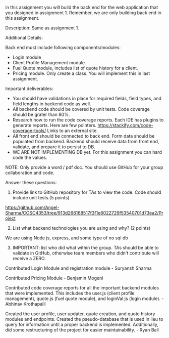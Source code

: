 in this assignment you will build the back end for the web application that you designed in assignment 1.
Remember, we are only building back end in this assignment.

Description:
Same as assignment 1.

Additional Details:

Back end must include following components/modules:

- Login module
- Client Profile Management module
- Fuel Quote module, includes list of quote history for a client.
- Pricing module. Only create a class. You will implement this in last assignment.

Important deliverables:

- You should have validations in place for required fields, field types, and field lengths in backend code as well.
- All backend code should be covered by unit tests. Code coverage should be grater than 80%.
- Research how to run the code coverage reports. Each IDE has plugins to generate reports. Here are few pointers. https://stackify.com/code-coverage-tools/
  Links to an external site.
- All front end should be connected to back end. Form data should be populated from backend. Backend should receive data from front end, validate, and prepare it to persist to DB.
- WE ARE NOT IMPLEMENTING DB yet. For this assignment you can hard code the values.

NOTE: Only provide a word / pdf doc. You should use GitHub for your group collaboration and code.

Answer these questions:

1. Provide link to GitHub repository for TAs to view the code. Code should include unit tests.(5 points)

https://github.com/Angel-Sharma/COSC4353/tree/913d268168517f3f1e6022729f53540701d73ea2/Project

2. List what backend technologies you are using and why? (2 points)

We are using Node js, express, and some type of no sql db

3. IMPORTANT: list who did what within the group. TAs should be able to validate in GitHub, otherwise team members who didn't contribute will receive a ZERO.

Contributed Login Module and registration module - Suryansh Sharma

Contributed Pricing Module - Benjamin Mogeni

Contributed code coverage reports for all the important backend modules that were implemented. This includes the user.js (client profile management), quote.js (fuel quote module), and loginVal.js (login module). - Abhinav Krothapalli

Created the user profile, user updater, quote creation, and quote history modules and endpoints. Created the pseudo-database that is used in lieu to query for information until a proper backend is implemented. Additionally, did some restructuring of the project for easier maintainability. - Ryan Ball
